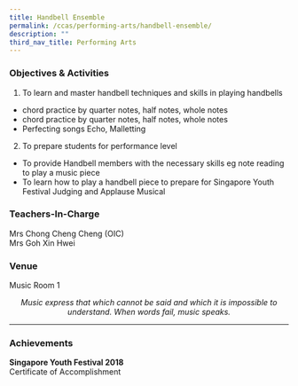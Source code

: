 ```yaml
---
title: Handbell Ensemble
permalink: /ccas/performing-arts/handbell-ensemble/
description: ""
third_nav_title: Performing Arts
---
```

### Objectives &amp; Activities

1.  To learn and master handbell techniques and skills in playing handbells

*   chord practice by quarter notes, half notes, whole notes
*   chord practice by quarter notes, half notes, whole notes
*   Perfecting songs Echo, Malletting

2.  To prepare students for performance level

*   To provide Handbell members with the necessary skills eg note reading to play a music piece
*   To learn how to play a handbell piece to prepare for Singapore Youth Festival Judging and Applause Musical

### Teachers-In-Charge

Mrs Chong Cheng Cheng (OIC) <br>
Mrs Goh Xin Hwei

### Venue

Music Room 1

<center><i>Music express that which cannot be said and which it is impossible to understand. When words fail, music speaks.</i></center>

***

### Achievements
**Singapore Youth Festival 2018** <br>
Certificate of Accomplishment

